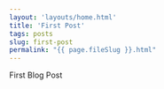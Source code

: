 ```yaml
---
layout: 'layouts/home.html'
title: 'First Post'
tags: posts
slug: first-post
permalink: "{{ page.fileSlug }}.html"
---
```


First Blog Post